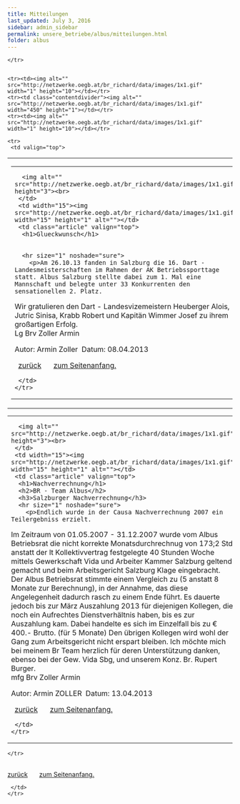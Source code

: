 ```yaml
---
title: Mitteilungen
last_updated: July 3, 2016
sidebar: admin_sidebar
permalink: unsere_betriebe/albus/mitteilungen.html
folder: albus
---
```


<table cellpadding="0" cellspacing="0" border="0" summary="">
<tbody><tr>
     <td valign="top">
<!-- cacheInfo : 653dfd8e3e729afcbb9e6deabee04663 -->

   <table cellpadding="0" cellspacing="0" border="0" summary="" width="450">
    <tbody><tr width="450">
     <td valign="top" class="articleleftcolumn">
      
      
      
			
			
      
      <img alt="" src="http://netzwerke.oegb.at/br_richard/data/images/1x1.gif" height="3"><br>
     </td>
     <td width="15"><img src="http://netzwerke.oegb.at/br_richard/data/images/1x1.gif" width="15" height="1" alt=""></td>
     <td class="article" valign="top">
      <h1>Glueckwunsch</h1>
      
      
      <hr size="1" noshade="sure">
   		<p>Am 26.10.13 fanden in Salzburg die 16. Dart - Landesmeisterschaften im Rahmen der AK Betriebssporttage statt. Albus Salzburg stellte dabei zum 1. Mal eine Mannschaft und belegte unter 33 Konkurrenten den sensationellen 2. Platz.
Wir gratulieren den Dart - Landesvizemeistern Heuberger Alois, Jutric Sinisa, Krabb Robert und Kapitän Wimmer Josef zu ihrem großartigen Erfolg.<br>
 Lg
Brv Zoller Armin</p>
      <div class="articlefooter">Autor: <span class="articlefooternamedate">Armin Zoller</span>&nbsp; Datum: <span class="articlefooternamedate">08.04.2013</span></div>

<a href="http://netzwerke.oegb.at/br_richard/ContentServer?pagename=Netzwerke/Index&amp;nw=br_richard&amp;L0=09f4097c90ebcea3e938110a15ea960b&amp;L1=a6aeffb1e12afbfef9f3e760d3ca2da5&amp;L2=c077499b3a7a1c2effb632a210104a62&amp;L3=7277f99e6b0744040c24a56eb86c03e8&amp;" class="quick_nav_bold"><img alt="" src="http://netzwerke.oegb.at/br_richard/data/images/contentarrowleft.gif" width="8" height="11" border="0">zurück</a>&nbsp; &nbsp;
<a href="#top" class="quick_nav_bold"><img alt="" src="http://netzwerke.oegb.at/br_richard/data/images/contentarrowup.gif" width="10" height="11" border="0">zum Seitenanfang.</a>&nbsp; &nbsp;






<!--      <hr size="1" noshade="indeed"> -->
<!--      <div align="right">
       <a href="#" class="quick_nav_bold"><img alt="" src="http://netzwerke.oegb.at/br_richard/data/images/contentarrow.gif" width="8" height="11" border="0" />Online-Bestellen</a>&nbsp; &nbsp;
       <a href="#" class="quick_nav_bold"><img alt="" src="http://netzwerke.oegb.at/br_richard/data/images/contentarrow.gif" width="8" height="11" border="0" />Anfrage</a>
      </div>-->

     

     </td>
    </tr>
   </tbody></table>

<!-- R:0.19501495361328  --></td>
    </tr>


    <tr><td><img alt="" src="http://netzwerke.oegb.at/br_richard/data/images/1x1.gif" width="1" height="10"></td></tr>
    <tr><td class="contentdivider"><img alt="" src="http://netzwerke.oegb.at/br_richard/data/images/1x1.gif" width="450" height="1"></td></tr>
    <tr><td><img alt="" src="http://netzwerke.oegb.at/br_richard/data/images/1x1.gif" width="1" height="10"></td></tr>

    <tr>
     <td valign="top">
<!-- cacheInfo : 2840eeb8377ffae607dd9273a42788f8 -->

   <table cellpadding="0" cellspacing="0" border="0" summary="" width="450">
    <tbody><tr width="450">
     <td valign="top" class="articleleftcolumn">
      
      
      
			
			
      
      <img alt="" src="http://netzwerke.oegb.at/br_richard/data/images/1x1.gif" height="3"><br>
     </td>
     <td width="15"><img src="http://netzwerke.oegb.at/br_richard/data/images/1x1.gif" width="15" height="1" alt=""></td>
     <td class="article" valign="top">
      <h1>Nachverrechnung</h1>
      <h2>BR - Team Albus</h2>
      <h3>Salzburger Nachverrechnung</h3>
      <hr size="1" noshade="sure">
   		<p>Endlich wurde in der Causa Nachverrechnung 2007 ein Teilergebniss erzielt. 
Im Zeitraum von 01.05.2007 - 31.12.2007 wurde vom Albus Betriebsrat die nicht korrekte Monatsdurchrechnug von 173;2 Std anstatt der lt Kollektivvertrag festgelegte 40 Stunden Woche mittels Gewerkschaft Vida und Arbeiter Kammer Salzburg geltend gemacht und beim Arbeitsgericht Salzburg Klage eingebracht.
Der Albus Betriebsrat stimmte einem Vergleich zu (5 anstatt 8 Monate zur Berechnung), in der Annahme, das diese Angelegenheit dadurch rasch zu einem Ende führt. Es dauerte jedoch bis zur März Auszahlung 2013 für diejenigen Kollegen, die noch ein Aufrechtes Dienstverhältnis haben, bis es zur Auszahlung kam. Dabei handelte es sich im Einzelfall bis zu € 400.- Brutto. (für 5 Monate) 
Den übrigen Kollegen wird wohl der Gang zum Arbeitsgericht nicht erspart bleiben.
Ich möchte mich bei meinem Br Team herzlich für deren Unterstützung danken, ebenso bei der Gew. Vida Sbg, und unserem Konz. Br. Rupert Burger. <br>
mfg
Brv Zoller Armin</p>
      <div class="articlefooter">Autor: <span class="articlefooternamedate">Armin ZOLLER</span>&nbsp; Datum: <span class="articlefooternamedate">13.04.2013</span></div>

<a href="http://netzwerke.oegb.at/br_richard/ContentServer?pagename=Netzwerke/Index&amp;nw=br_richard&amp;L0=09f4097c90ebcea3e938110a15ea960b&amp;L1=a6aeffb1e12afbfef9f3e760d3ca2da5&amp;L2=c077499b3a7a1c2effb632a210104a62&amp;L3=7277f99e6b0744040c24a56eb86c03e8&amp;" class="quick_nav_bold"><img alt="" src="http://netzwerke.oegb.at/br_richard/data/images/contentarrowleft.gif" width="8" height="11" border="0">zurück</a>&nbsp; &nbsp;
<a href="#top" class="quick_nav_bold"><img alt="" src="http://netzwerke.oegb.at/br_richard/data/images/contentarrowup.gif" width="10" height="11" border="0">zum Seitenanfang.</a>&nbsp; &nbsp;






<!--      <hr size="1" noshade="indeed"> -->
<!--      <div align="right">
       <a href="#" class="quick_nav_bold"><img alt="" src="http://netzwerke.oegb.at/br_richard/data/images/contentarrow.gif" width="8" height="11" border="0" />Online-Bestellen</a>&nbsp; &nbsp;
       <a href="#" class="quick_nav_bold"><img alt="" src="http://netzwerke.oegb.at/br_richard/data/images/contentarrow.gif" width="8" height="11" border="0" />Anfrage</a>
      </div>-->

     

     </td>
    </tr>
   </tbody></table>

<!-- R:0.19685506820679  --></td>
    </tr>
<tr><td><img alt="" src="http://netzwerke.oegb.at/br_richard/data/images/1x1.gif" width="1" height="10"></td></tr>
    <tr><td class="contentdivider"><img alt="" src="http://netzwerke.oegb.at/br_richard/data/images/1x1.gif" width="450" height="1"></td></tr>
    <tr>
     <td align="right">
      <a href="http://netzwerke.oegb.at/br_richard/ContentServer?pagename=Netzwerke/Index&amp;nw=br_richard&amp;L0=09f4097c90ebcea3e938110a15ea960b&amp;L1=a6aeffb1e12afbfef9f3e760d3ca2da5&amp;L2=c077499b3a7a1c2effb632a210104a62&amp;" class="quick_nav_bold"><img alt="" src="http://netzwerke.oegb.at/br_richard/data/images/contentarrowleft.gif" width="8" height="11" border="0">zurück</a>&nbsp; &nbsp;
      <a href="#top" class="quick_nav_bold"><img alt="" src="http://netzwerke.oegb.at/br_richard/data/images/contentarrowup.gif" width="10" height="11" border="0">zum Seitenanfang.</a>&nbsp; &nbsp;
      
      
     </td>
    </tr>
   </tbody></table>

